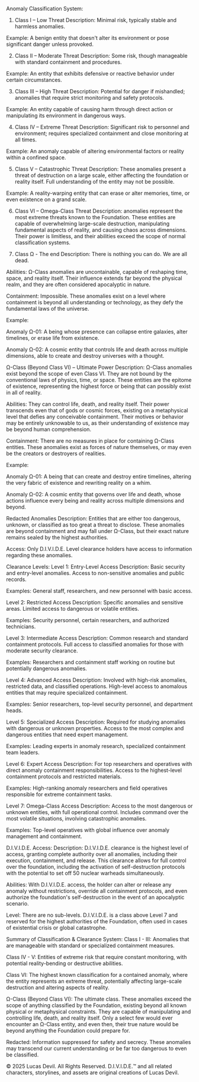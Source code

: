 Anomaly Classification System:
1. Class I – Low Threat
Description: Minimal risk, typically stable and harmless anomalies.

Example: A benign entity that doesn't alter its environment or pose significant danger unless provoked.

2. Class II – Moderate Threat
Description: Some risk, though manageable with standard containment and procedures.

Example: An entity that exhibits defensive or reactive behavior under certain circumstances.

3. Class III – High Threat
Description: Potential for danger if mishandled; anomalies that require strict monitoring and safety protocols.

Example: An entity capable of causing harm through direct action or manipulating its environment in dangerous ways.

4. Class IV – Extreme Threat
Description: Significant risk to personnel and environment; requires specialized containment and close monitoring at all times.

Example: An anomaly capable of altering environmental factors or reality within a confined space.

5. Class V – Catastrophic Threat
Description: These anomalies present a threat of destruction on a large scale, either affecting the foundation or reality itself. Full understanding of the entity may not be possible.

Example: A reality-warping entity that can erase or alter memories, time, or even existence on a grand scale.

6. Class VI – Omega-Class Threat 
Description:  anomalies represent the most extreme threats known to the Foundation. These entities are capable of overwhelming large-scale destruction, manipulating fundamental aspects of reality, and causing chaos across dimensions. Their power is limitless, and their abilities exceed the scope of normal classification systems.

7. Class Ω - The end
Description: There is nothing you can do. We are all dead.

Abilities: Ω-Class anomalies are uncontainable, capable of reshaping time, space, and reality itself. Their influence extends far beyond the physical realm, and they are often considered apocalyptic in nature.

Containment: Impossible. These anomalies exist on a level where containment is beyond all understanding or technology, as they defy the fundamental laws of the universe.

Example:

Anomaly Ω-01: A being whose presence can collapse entire galaxies, alter timelines, or erase life from existence.

Anomaly Ω-02: A cosmic entity that controls life and death across multiple dimensions, able to create and destroy universes with a thought.

Ω-Class (Beyond Class VI) – Ultimate Power
Description: Ω-Class anomalies exist beyond the scope of even Class VI. They are not bound by the conventional laws of physics, time, or space. These entities are the epitome of existence, representing the highest force or being that can possibly exist in all of reality.

Abilities: They can control life, death, and reality itself. Their power transcends even that of gods or cosmic forces, existing on a metaphysical level that defies any conceivable containment. Their motives or behavior may be entirely unknowable to us, as their understanding of existence may be beyond human comprehension.

Containment: There are no measures in place for containing Ω-Class entities. These anomalies exist as forces of nature themselves, or may even be the creators or destroyers of realities.

Example:

Anomaly Ω-01: A being that can create and destroy entire timelines, altering the very fabric of existence and rewriting reality on a whim.

Anomaly Ω-02: A cosmic entity that governs over life and death, whose actions influence every being and reality across multiple dimensions and beyond.

Redacted Anomalies 
Description: Entities that are either too dangerous, unknown, or classified as too great a threat to disclose. These anomalies are beyond containment and may fall under Ω-Class, but their exact nature remains sealed by the highest authorities.

Access: Only D.I.V.I.D.E. Level clearance holders have access to information regarding these anomalies.

Clearance Levels:
Level 1: Entry-Level Access
Description: Basic security and entry-level anomalies. Access to non-sensitive anomalies and public records.

Examples: General staff, researchers, and new personnel with basic access.

Level 2: Restricted Access
Description: Specific anomalies and sensitive areas. Limited access to dangerous or volatile entities.

Examples: Security personnel, certain researchers, and authorized technicians.

Level 3: Intermediate Access
Description: Common research and standard containment protocols. Full access to classified anomalies for those with moderate security clearance.

Examples: Researchers and containment staff working on routine but potentially dangerous anomalies.

Level 4: Advanced Access
Description: Involved with high-risk anomalies, restricted data, and classified operations. High-level access to anomalous entities that may require specialized containment.

Examples: Senior researchers, top-level security personnel, and department heads.

Level 5: Specialized Access
Description: Required for studying anomalies with dangerous or unknown properties. Access to the most complex and dangerous entities that need expert management.

Examples: Leading experts in anomaly research, specialized containment team leaders.

Level 6: Expert Access
Description: For top researchers and operatives with direct anomaly containment responsibilities. Access to the highest-level containment protocols and restricted materials.

Examples: High-ranking anomaly researchers and field operatives responsible for extreme containment tasks.

Level 7: Omega-Class Access 
Description: Access to the most dangerous or unknown entities, with full operational control. Includes command over the most volatile situations, involving catastrophic anomalies.

Examples: Top-level operatives with global influence over anomaly management and containment.

D.I.V.I.D.E. Access:
Description: D.I.V.I.D.E. clearance is the highest level of access, granting complete authority over all anomalies, including their execution, containment, and release. This clearance allows for full control over the foundation, including the activation of self-destruction protocols with the potential to set off 50 nuclear warheads simultaneously.

Abilities: With D.I.V.I.D.E. access, the holder can alter or release any anomaly without restrictions, override all containment protocols, and even authorize the foundation's self-destruction in the event of an apocalyptic scenario.

Level: There are no sub-levels. D.I.V.I.D.E. is a class above Level 7 and reserved for the highest authorities of the Foundation, often used in cases of existential crisis or global catastrophe.

Summary of Classification & Clearance System:
Class I - III: Anomalies that are manageable with standard or specialized containment measures.

Class IV - V: Entities of extreme risk that require constant monitoring, with potential reality-bending or destructive abilities.

Class VI: The highest known classification for a contained anomaly, where the entity represents an extreme threat, potentially affecting large-scale destruction and altering aspects of reality.

Ω-Class (Beyond Class VI): The ultimate class. These anomalies exceed the scope of anything classified by the Foundation, existing beyond all known physical or metaphysical constraints. They are capable of manipulating and controlling life, death, and reality itself. Only a select few would ever encounter an Ω-Class entity, and even then, their true nature would be beyond anything the Foundation could prepare for.

Redacted: Information suppressed for safety and secrecy. These anomalies may transcend our current understanding or be far too dangerous to even be classified.







© 2025 Lucas Devil. All Rights Reserved.
D.I.V.I.D.E.™ and all related characters, storylines, and assets are original creations of Lucas Devil.
